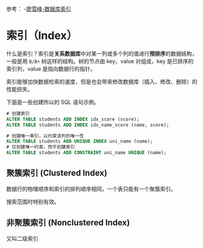 参考：
-[廖雪峰-数据库索引](https://www.liaoxuefeng.com/wiki/1177760294764384/1218728442198976)

# 索引（Index）
什么是索引？索引是**关系数据库**中对某一列或多个列的值进行**预排序**的数据结构，一般是用 `B/B+` 树这样的结构。树的节点由 key，value 对组成，key 是已排序的索引列，value 是指向数据行的指针。

索引能够加快数据检索的速度，但是也会带来修改数据库（插入、修改、删除）的性能损失。

下面是一些创建所以的 SQL 语句示例。
```sql
# 创建索引
ALTER TABLE students ADD INDEX idx_score (score);
ALTER TABLE students ADD INDEX idx_name_score (name, score);

# 创建唯一索引，以约束该列的唯一性
ALTER TABLE students ADD UNIQUE INDEX uni_name (name);
# 仅创建唯一约束，而不创建索引
ALTER TABLE students ADD CONSTRAINT uni_name UNIQUE (name);
```

## 聚簇索引 (Clustered Index)
数据行的物理顺序和索引的排列顺序相同，一个表只能有一个聚簇索引。

搜索范围时特别有效。

## 非聚簇索引 (Nonclustered Index)
又叫二级索引
